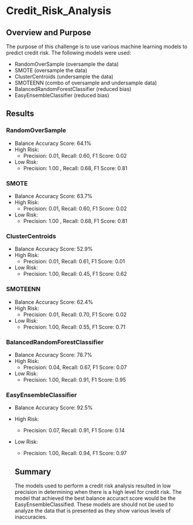 # Credit_Risk_Analysis

## Overview and Purpose

The purpose of this challenge is to use various machine learning models to predict credit risk. The following models were used:
- RandomOverSample (oversample the data)
- SMOTE (oversample the data)
- ClusterCentroids (undersample the data)
- SMOTEENN (combo of oversample and undersample data)
- BalancedRandomForestClassifier (reduced bias)
- EasyEnsembleClassifier (reduced bias)

## Results

### RandomOverSample
- Balance Accuracy Score: 64.1%
- High Risk: 
  - Precision: 0.01, Recall: 0.60, F1 Score: 0.02
- Low Risk: 
  - Precision: 1.00 , Recall: 0.68, F1 Score: 0.81

### SMOTE
- Balance Accuracy Score: 63.7%
- High Risk: 
  - Precision: 0.01, Recall: 0.60, F1 Score: 0.02
- Low Risk: 
  - Precision: 1.00 , Recall: 0.68, F1 Score: 0.81

### ClusterCentroids
- Balance Accuracy Score: 52.9%
- High Risk: 
  - Precision: 0.01, Recall: 0.61, F1 Score: 0.01
- Low Risk: 
  - Precision: 1.00, Recall: 0.45, F1 Score: 0.62

### SMOTEENN
- Balance Accuracy Score: 62.4%
- High Risk: 
  - Precision: 0.01, Recall: 0.70, F1 Score: 0.02
- Low Risk: 
  - Precision: 1.00, Recall: 0.55, F1 Score: 0.71

### BalancedRandomForestClassifier
- Balance Accuracy Score: 78.7%
- High Risk: 
  - Precision: 0.04, Recall: 0.67, F1 Score: 0.07
- Low Risk: 
  - Precision: 1.00, Recall: 0.91, F1 Score: 0.95

### EasyEnsembleClassifier
- Balance Accuracy Score: 92.5%
- High Risk: 
  - Precision: 0.07, Recall: 0.91, F1 Score: 0.14
- Low Risk: 
  - Precision: 1.00, Recall: 0.94, F1 Score: 0.97
  
  ## Summary
  The models used to perform a credit risk analysis resulted in low precision in determining when there is a high level for credit risk. The model that achieved the best balance accuract score would be the EasyEnsembleClassified. These models are should not be used to analyze the data that is presented as they show various levels of inaccuracies. 
